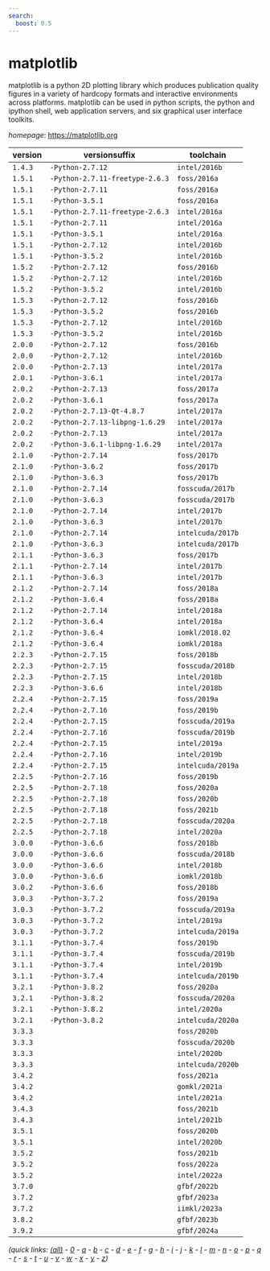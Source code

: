 ```yaml
---
search:
  boost: 0.5
---
```

# matplotlib

matplotlib is a python 2D plotting library which produces publication quality figures in a variety of  hardcopy formats and interactive environments across platforms. matplotlib can be used in python scripts, the python  and ipython shell, web application servers, and six graphical user interface toolkits.

*homepage*: <https://matplotlib.org>

version | versionsuffix | toolchain
--------|---------------|----------
``1.4.3`` | ``-Python-2.7.12`` | ``intel/2016b``
``1.5.1`` | ``-Python-2.7.11-freetype-2.6.3`` | ``foss/2016a``
``1.5.1`` | ``-Python-2.7.11`` | ``foss/2016a``
``1.5.1`` | ``-Python-3.5.1`` | ``foss/2016a``
``1.5.1`` | ``-Python-2.7.11-freetype-2.6.3`` | ``intel/2016a``
``1.5.1`` | ``-Python-2.7.11`` | ``intel/2016a``
``1.5.1`` | ``-Python-3.5.1`` | ``intel/2016a``
``1.5.1`` | ``-Python-2.7.12`` | ``intel/2016b``
``1.5.1`` | ``-Python-3.5.2`` | ``intel/2016b``
``1.5.2`` | ``-Python-2.7.12`` | ``foss/2016b``
``1.5.2`` | ``-Python-2.7.12`` | ``intel/2016b``
``1.5.2`` | ``-Python-3.5.2`` | ``intel/2016b``
``1.5.3`` | ``-Python-2.7.12`` | ``foss/2016b``
``1.5.3`` | ``-Python-3.5.2`` | ``foss/2016b``
``1.5.3`` | ``-Python-2.7.12`` | ``intel/2016b``
``1.5.3`` | ``-Python-3.5.2`` | ``intel/2016b``
``2.0.0`` | ``-Python-2.7.12`` | ``foss/2016b``
``2.0.0`` | ``-Python-2.7.12`` | ``intel/2016b``
``2.0.0`` | ``-Python-2.7.13`` | ``intel/2017a``
``2.0.1`` | ``-Python-3.6.1`` | ``intel/2017a``
``2.0.2`` | ``-Python-2.7.13`` | ``foss/2017a``
``2.0.2`` | ``-Python-3.6.1`` | ``foss/2017a``
``2.0.2`` | ``-Python-2.7.13-Qt-4.8.7`` | ``intel/2017a``
``2.0.2`` | ``-Python-2.7.13-libpng-1.6.29`` | ``intel/2017a``
``2.0.2`` | ``-Python-2.7.13`` | ``intel/2017a``
``2.0.2`` | ``-Python-3.6.1-libpng-1.6.29`` | ``intel/2017a``
``2.1.0`` | ``-Python-2.7.14`` | ``foss/2017b``
``2.1.0`` | ``-Python-3.6.2`` | ``foss/2017b``
``2.1.0`` | ``-Python-3.6.3`` | ``foss/2017b``
``2.1.0`` | ``-Python-2.7.14`` | ``fosscuda/2017b``
``2.1.0`` | ``-Python-3.6.3`` | ``fosscuda/2017b``
``2.1.0`` | ``-Python-2.7.14`` | ``intel/2017b``
``2.1.0`` | ``-Python-3.6.3`` | ``intel/2017b``
``2.1.0`` | ``-Python-2.7.14`` | ``intelcuda/2017b``
``2.1.0`` | ``-Python-3.6.3`` | ``intelcuda/2017b``
``2.1.1`` | ``-Python-3.6.3`` | ``foss/2017b``
``2.1.1`` | ``-Python-2.7.14`` | ``intel/2017b``
``2.1.1`` | ``-Python-3.6.3`` | ``intel/2017b``
``2.1.2`` | ``-Python-2.7.14`` | ``foss/2018a``
``2.1.2`` | ``-Python-3.6.4`` | ``foss/2018a``
``2.1.2`` | ``-Python-2.7.14`` | ``intel/2018a``
``2.1.2`` | ``-Python-3.6.4`` | ``intel/2018a``
``2.1.2`` | ``-Python-3.6.4`` | ``iomkl/2018.02``
``2.1.2`` | ``-Python-3.6.4`` | ``iomkl/2018a``
``2.2.3`` | ``-Python-2.7.15`` | ``foss/2018b``
``2.2.3`` | ``-Python-2.7.15`` | ``fosscuda/2018b``
``2.2.3`` | ``-Python-2.7.15`` | ``intel/2018b``
``2.2.3`` | ``-Python-3.6.6`` | ``intel/2018b``
``2.2.4`` | ``-Python-2.7.15`` | ``foss/2019a``
``2.2.4`` | ``-Python-2.7.16`` | ``foss/2019b``
``2.2.4`` | ``-Python-2.7.15`` | ``fosscuda/2019a``
``2.2.4`` | ``-Python-2.7.16`` | ``fosscuda/2019b``
``2.2.4`` | ``-Python-2.7.15`` | ``intel/2019a``
``2.2.4`` | ``-Python-2.7.16`` | ``intel/2019b``
``2.2.4`` | ``-Python-2.7.15`` | ``intelcuda/2019a``
``2.2.5`` | ``-Python-2.7.16`` | ``foss/2019b``
``2.2.5`` | ``-Python-2.7.18`` | ``foss/2020a``
``2.2.5`` | ``-Python-2.7.18`` | ``foss/2020b``
``2.2.5`` | ``-Python-2.7.18`` | ``foss/2021b``
``2.2.5`` | ``-Python-2.7.18`` | ``fosscuda/2020a``
``2.2.5`` | ``-Python-2.7.18`` | ``intel/2020a``
``3.0.0`` | ``-Python-3.6.6`` | ``foss/2018b``
``3.0.0`` | ``-Python-3.6.6`` | ``fosscuda/2018b``
``3.0.0`` | ``-Python-3.6.6`` | ``intel/2018b``
``3.0.0`` | ``-Python-3.6.6`` | ``iomkl/2018b``
``3.0.2`` | ``-Python-3.6.6`` | ``foss/2018b``
``3.0.3`` | ``-Python-3.7.2`` | ``foss/2019a``
``3.0.3`` | ``-Python-3.7.2`` | ``fosscuda/2019a``
``3.0.3`` | ``-Python-3.7.2`` | ``intel/2019a``
``3.0.3`` | ``-Python-3.7.2`` | ``intelcuda/2019a``
``3.1.1`` | ``-Python-3.7.4`` | ``foss/2019b``
``3.1.1`` | ``-Python-3.7.4`` | ``fosscuda/2019b``
``3.1.1`` | ``-Python-3.7.4`` | ``intel/2019b``
``3.1.1`` | ``-Python-3.7.4`` | ``intelcuda/2019b``
``3.2.1`` | ``-Python-3.8.2`` | ``foss/2020a``
``3.2.1`` | ``-Python-3.8.2`` | ``fosscuda/2020a``
``3.2.1`` | ``-Python-3.8.2`` | ``intel/2020a``
``3.2.1`` | ``-Python-3.8.2`` | ``intelcuda/2020a``
``3.3.3`` |  | ``foss/2020b``
``3.3.3`` |  | ``fosscuda/2020b``
``3.3.3`` |  | ``intel/2020b``
``3.3.3`` |  | ``intelcuda/2020b``
``3.4.2`` |  | ``foss/2021a``
``3.4.2`` |  | ``gomkl/2021a``
``3.4.2`` |  | ``intel/2021a``
``3.4.3`` |  | ``foss/2021b``
``3.4.3`` |  | ``intel/2021b``
``3.5.1`` |  | ``foss/2020b``
``3.5.1`` |  | ``intel/2020b``
``3.5.2`` |  | ``foss/2021b``
``3.5.2`` |  | ``foss/2022a``
``3.5.2`` |  | ``intel/2022a``
``3.7.0`` |  | ``gfbf/2022b``
``3.7.2`` |  | ``gfbf/2023a``
``3.7.2`` |  | ``iimkl/2023a``
``3.8.2`` |  | ``gfbf/2023b``
``3.9.2`` |  | ``gfbf/2024a``


*(quick links: [(all)](../index.md) - [0](../0/index.md) - [a](../a/index.md) - [b](../b/index.md) - [c](../c/index.md) - [d](../d/index.md) - [e](../e/index.md) - [f](../f/index.md) - [g](../g/index.md) - [h](../h/index.md) - [i](../i/index.md) - [j](../j/index.md) - [k](../k/index.md) - [l](../l/index.md) - [m](../m/index.md) - [n](../n/index.md) - [o](../o/index.md) - [p](../p/index.md) - [q](../q/index.md) - [r](../r/index.md) - [s](../s/index.md) - [t](../t/index.md) - [u](../u/index.md) - [v](../v/index.md) - [w](../w/index.md) - [x](../x/index.md) - [y](../y/index.md) - [z](../z/index.md))*

